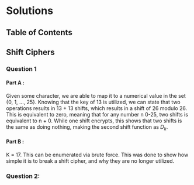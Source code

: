# Solutions

## Table of Contents

## Shift Ciphers

### Question 1
#### Part A :
Given some character, we are able to map it to a numerical value in the set {0, 1, ..., 25}. Knowing that the key of 13 is utilized, we can state that two operations results in 13 + 13 shifts,
which results in a shift of 26 modulo 26. This is equivalent to zero, meaning that for any number n 0-25, two shifts is equivalent to n + 0. While one shift encrypts, this shows that two
shifts is the same as doing nothing, making the second shift function as $D_{k}$.
#### Part B :
K = 17. This can be enumerated via brute force. This was done to show how simple it is to break a shift cipher, and why they are no longer utilized.

### Question 2:
